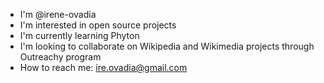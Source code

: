 - I'm @irene-ovadia
- I'm interested in open source projects
- I'm currently learning Phyton
- I'm looking to collaborate on Wikipedia and Wikimedia projects through Outreachy program
- How to reach me: ire.ovadia@gmail.com

<!---
irene-ovadia/irene-ovadia is a ✨ special ✨ repository because its `README.md` (this file) appears on your GitHub profile.
You can click the Preview link to take a look at your changes.
--->
